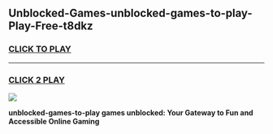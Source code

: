 
## Unblocked-Games-unblocked-games-to-play-Play-Free-t8dkz
<h3>
<a href="https://premium76.site?title=unblocked-games-to-play&ref=23A">CLICK TO PLAY</a></h3>
<hr>

<h3>
<a href="https://premium76.site?title=unblocked-games-to-play&ref=23A">CLICK 2 PLAY</a>
  
</h3>

<a href="https://premium76.site?title=unblocked-games-to-play&ref=23A"><img src="https://clearcache.store/games.png"></a>


**unblocked-games-to-play games unblocked: Your Gateway to Fun and Accessible Online Gaming**
